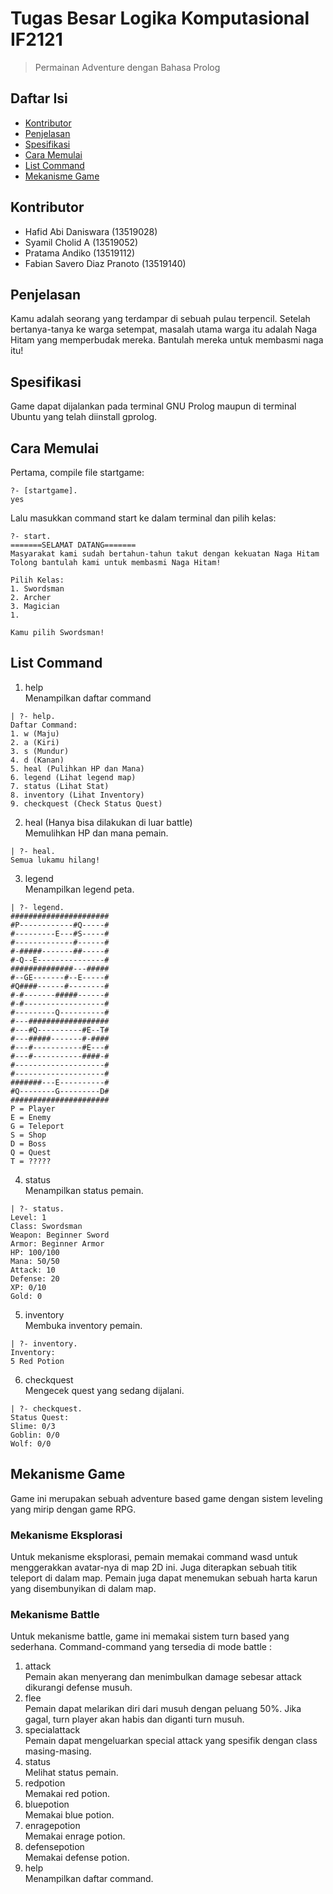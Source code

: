 # Tugas Besar Logika Komputasional IF2121
> Permainan Adventure dengan Bahasa Prolog

## Daftar Isi
* [Kontributor](#kontributor)
* [Penjelasan](#penjelasan)
* [Spesifikasi](#spesifikasi)
* [Cara Memulai](#cara-memulai)
* [List Command](#list-command)
* [Mekanisme Game](#mekanisme-game)

## Kontributor
* Hafid Abi Daniswara (13519028)
* Syamil Cholid A (13519052)
* Pratama Andiko (13519112)
* Fabian Savero Diaz Pranoto (13519140)

## Penjelasan
Kamu adalah seorang yang terdampar di sebuah pulau terpencil. Setelah bertanya-tanya ke warga setempat, masalah utama warga itu adalah Naga Hitam yang memperbudak mereka. Bantulah mereka untuk membasmi naga itu!

## Spesifikasi
Game dapat dijalankan pada terminal GNU Prolog maupun di terminal Ubuntu yang telah diinstall gprolog.

## Cara Memulai
Pertama, compile file startgame:
```
?- [startgame].
yes
```
Lalu masukkan command start ke dalam terminal dan pilih kelas:
```
?- start.
=======SELAMAT DATANG=======
Masyarakat kami sudah bertahun-tahun takut dengan kekuatan Naga Hitam
Tolong bantulah kami untuk membasmi Naga Hitam!

Pilih Kelas: 
1. Swordsman 
2. Archer 
3. Magician 
1.

Kamu pilih Swordsman!
```
## List Command
1. help\
Menampilkan daftar command
```
| ?- help.
Daftar Command:
1. w (Maju)
2. a (Kiri)
3. s (Mundur)
4. d (Kanan)
5. heal (Pulihkan HP dan Mana)
6. legend (Lihat legend map)
7. status (Lihat Stat)
8. inventory (Lihat Inventory)
9. checkquest (Check Status Quest)
```
2. heal (Hanya bisa dilakukan di luar battle)\
Memulihkan HP dan mana pemain.
```
| ?- heal.
Semua lukamu hilang!
```
3. legend\
Menampilkan legend peta.
```
| ?- legend.
######################
#P------------#Q-----#
#---------E---#S-----#
#-------------#------#
#-#####-------##-----#
#-Q--E---------------#
##############---#####
#--GE-------#--E-----#
#Q####------#--------#
#-#-------#####------#
#-#------------------#
#---------Q----------#
#---##################
#---#Q----------#E--T#
#---#####-------#-####
#---#-----------#E---#
#---#-----------####-#
#--------------------#
#--------------------#
#######---E----------#
#Q--------G---------D#
######################
P = Player
E = Enemy
G = Teleport
S = Shop
D = Boss
Q = Quest
T = ?????
```
4. status\
Menampilkan status pemain.
```
| ?- status.
Level: 1
Class: Swordsman
Weapon: Beginner Sword
Armor: Beginner Armor
HP: 100/100
Mana: 50/50
Attack: 10
Defense: 20
XP: 0/10
Gold: 0
```
5. inventory\
Membuka inventory pemain.
```
| ?- inventory.
Inventory: 
5 Red Potion
```
6. checkquest\
Mengecek quest yang sedang dijalani.
```
| ?- checkquest.
Status Quest:
Slime: 0/3
Goblin: 0/0
Wolf: 0/0
```

## Mekanisme Game
Game ini merupakan sebuah adventure based game dengan sistem leveling yang mirip dengan game RPG. 

### Mekanisme Eksplorasi
Untuk mekanisme eksplorasi, pemain memakai command wasd untuk menggerakkan avatar-nya
di map 2D ini. Juga diterapkan sebuah titik teleport di dalam map. Pemain juga dapat menemukan sebuah harta karun yang disembunyikan di dalam map.

### Mekanisme Battle
Untuk mekanisme battle, game ini memakai sistem turn based yang sederhana. Command-command yang tersedia di mode battle :
1. attack\
Pemain akan menyerang dan menimbulkan damage sebesar attack dikurangi defense musuh.
2. flee\
Pemain dapat melarikan diri dari musuh dengan peluang 50%. Jika gagal, turn player akan habis dan diganti turn musuh.
3. specialattack\
Pemain dapat mengeluarkan special attack yang spesifik dengan class masing-masing.
4. status\
Melihat status pemain.
5. redpotion\
Memakai red potion.
6. bluepotion\
Memakai blue potion.
7. enragepotion\
Memakai enrage potion.
8. defensepotion\
Memakai defense potion.
9. help\
Menampilkan daftar command.

